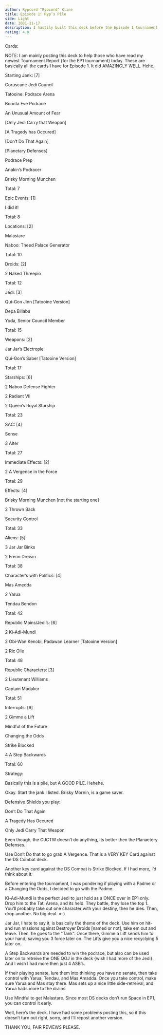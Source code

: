 ```yaml
---
author: Rypcord "Rypcord" Kline
title: Episode 1: Ryp’s Pile
side: Light
date: 2001-11-17
description: I hastily built this deck before the Episode 1 tournament today. I won both times with this, and James Leiser won once with it.
rating: 4.0
---
```

Cards: 

NOTE: I am mainly posting this deck to help those who have read my newest Tournament Report {for the EP1 tournament} today. These are basically all the cards I have for Episode 1. It did AMAZINGLY WELL. Hehe.


Starting Jank: [7]
Coruscant: Jedi Council
Tatooine: Podrace Arena
Boonta Eve Podrace
An Unusual Amount of Fear
   [Only Jedi Carry that Weapon]
   [A Tragedy has Occured]
   [Don’t Do That Again]
   [Planetary Defenses]
Podrace Prep
Anakin’s Podracer
Brisky Morning Munchen

Total: 7

Epic Events: [1]
I did it!

Total: 8

Locations: [2]
Malastare
Naboo: Theed Palace Generator

Total: 10

Droids: [2]
2 Naked Threepio 

Total: 12

Jedi: [3]
Qui-Gon Jinn [Tatooine Version]
Depa Billaba
Yoda, Senior Council Member

Total: 15

Weapons: [2]
Jar Jar’s Electrople
Qui-Gon’s Saber [Tatooine Version]

Total: 17

Starships: [6]
2 Naboo Defense Fighter
2 Radiant VII
2 Queen’s Royal Starship 

Total: 23

SAC: [4]
Sense
3 Alter

Total: 27

Immediate Effects: [2]
2 A Vergence in the Force

Total: 29

Effects: [4]
Brisky Morning Munchen [not the starting one]
2 Thrown Back
Security Control

Total: 33

Aliens: [5]
3 Jar Jar Binks 
2 Freon Drevan

Total: 38

Character’s with Politics: [4]
Mas Amedda
2 Yarua
Tendau Bendon

Total: 42

Republic Mains/Jedi’s: [6]
2 Ki-Adi-Mundi
2 Obi-Wan Kenobi, Padawan Learner [Tatooine Version]
2 Ric Olie

Total: 48

Republic Characters: [3]
2 Lieutenant Williams
Captain Madakor

Total: 51

Interrupts: [9]
2 Gimme a Lift
Mindful of the Future
Changing the Odds
Strike Blocked
4 A Step Backwards

Total: 60




















Strategy: 

Basically this is a pile, but A GOOD PILE. Hehehe.

Okay. Start the jank I listed. Brisky Mornin, is a game saver. 

Defensive Shields you play:
Don’t Do That Again
A Tragedy Has Occured
Only Jedi Carry That Weapon

Even though, the OJCTW doesn’t do anything, its better then the Planaetery Defenses.

Use Don’t Do that to go grab A Vergence. That is a VERY KEY Card against the DS Combat deck.

Another key card against the DS Combat is Strike Blocked. If I had more, I’d think about it.

Before entering the tournament, I was pondering if playing with a Padme or a Changing the Odds, I decided to go with the Padme.

Ki-Adi-Mundi is the perfect Jedi to just hold as a ONCE over in EP1 only. Drop him to the Tat: Arena, and its held. They battle, they lose the top 1. You’ll probably take out one character with your destiny, then he dies. Then, drop another. No big deal. =-)

Jar Jar, I hate to say it, is basically the theme of the deck. Use him on hit-and run missions against Destroyer Droids [named or not], take em out and leave. Then, he goes to the "Tank". Once there, Gimme a Lift sends him to your hand, saving you 3 force later on. The Lifts give you a nice recyclying 5 later on. 

A Step Backwards are needed to win the podrace, but also can be used later on to retreive the ONE QGJ in the deck {wish I had more of the Jedi}.  And I wish I had more then just 4 ASB’s.

If their playing senate, lure them into thinking you have no senate, then take control with Yarua, Tendau, and Mas Amadda. Once you take control, make sure Yarua and Mas stay there. Mas sets up a nice little side-retreival, and Yarua hads more to the drains.

Use Mindful to get Malastare. Since most DS decks don’t run Space in EP1, you can control it early.

Well, here’s the deck. I have had some problems posting this, so if this doesn’t turn out right, sorry, and I’ll repost another version.


THANK YOU, FAIR REVIEWS PLEASE.





